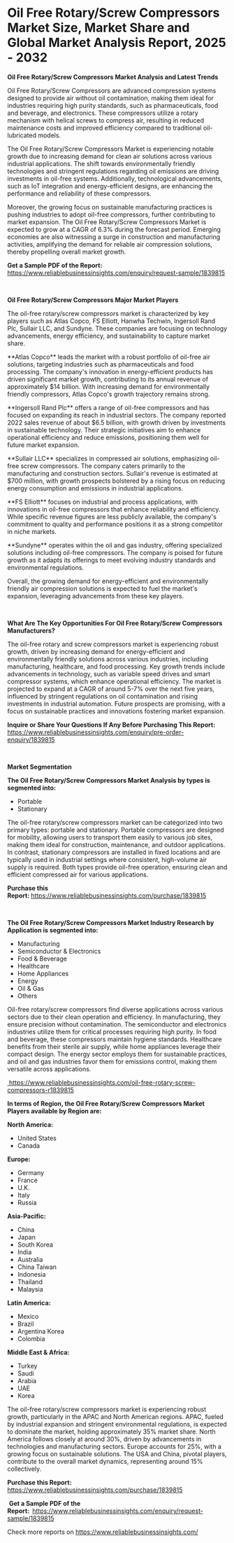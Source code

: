 <p><h1>Oil Free Rotary/Screw Compressors Market Size, Market Share and Global Market Analysis Report, 2025 - 2032</h1></p><p><strong>Oil Free Rotary/Screw Compressors Market Analysis and Latest Trends</strong></p>
<p><p>Oil Free Rotary/Screw Compressors are advanced compression systems designed to provide air without oil contamination, making them ideal for industries requiring high purity standards, such as pharmaceuticals, food and beverage, and electronics. These compressors utilize a rotary mechanism with helical screws to compress air, resulting in reduced maintenance costs and improved efficiency compared to traditional oil-lubricated models.</p><p>The Oil Free Rotary/Screw Compressors Market is experiencing notable growth due to increasing demand for clean air solutions across various industrial applications. The shift towards environmentally friendly technologies and stringent regulations regarding oil emissions are driving investments in oil-free systems. Additionally, technological advancements, such as IoT integration and energy-efficient designs, are enhancing the performance and reliability of these compressors.</p><p>Moreover, the growing focus on sustainable manufacturing practices is pushing industries to adopt oil-free compressors, further contributing to market expansion. The Oil Free Rotary/Screw Compressors Market is expected to grow at a CAGR of 6.3% during the forecast period. Emerging economies are also witnessing a surge in construction and manufacturing activities, amplifying the demand for reliable air compression solutions, thereby propelling overall market growth.</p></p>
<p><strong>Get a Sample PDF of the Report:&nbsp;</strong> <a href="https://www.reliablebusinessinsights.com/enquiry/request-sample/1839815?utm_campaign=2302&utm_medium=2&utm_source=Github&utm_content=ia&utm_term=12042025&utm_id=oil-free-rotaryscrew-compressors">https://www.reliablebusinessinsights.com/enquiry/request-sample/1839815</a></p>
<p>&nbsp;</p>
<p><strong>Oil Free Rotary/Screw Compressors Major Market Players</strong></p>
<p><p>The oil-free rotary/screw compressors market is characterized by key players such as Atlas Copco, FS Elliott, Hanwha Techwin, Ingersoll Rand Plc, Sullair LLC, and Sundyne. These companies are focusing on technology advancements, energy efficiency, and sustainability to capture market share.</p><p>**Atlas Copco** leads the market with a robust portfolio of oil-free air solutions, targeting industries such as pharmaceuticals and food processing. The company's innovation in energy-efficient products has driven significant market growth, contributing to its annual revenue of approximately $14 billion. With increasing demand for environmentally friendly compressors, Atlas Copco's growth trajectory remains strong.</p><p>**Ingersoll Rand Plc** offers a range of oil-free compressors and has focused on expanding its reach in industrial sectors. The company reported 2022 sales revenue of about $6.5 billion, with growth driven by investments in sustainable technology. Their strategic initiatives aim to enhance operational efficiency and reduce emissions, positioning them well for future market expansion.</p><p>**Sullair LLC** specializes in compressed air solutions, emphasizing oil-free screw compressors. The company caters primarily to the manufacturing and construction sectors. Sullair's revenue is estimated at $700 million, with growth prospects bolstered by a rising focus on reducing energy consumption and emissions in industrial applications.</p><p>**FS Elliott** focuses on industrial and process applications, with innovations in oil-free compressors that enhance reliability and efficiency. While specific revenue figures are less publicly available, the company's commitment to quality and performance positions it as a strong competitor in niche markets.</p><p>**Sundyne** operates within the oil and gas industry, offering specialized solutions including oil-free compressors. The company is poised for future growth as it adapts its offerings to meet evolving industry standards and environmental regulations. </p><p>Overall, the growing demand for energy-efficient and environmentally friendly air compression solutions is expected to fuel the market's expansion, leveraging advancements from these key players.</p></p>
<p>&nbsp;</p>
<p><strong>What Are The Key Opportunities For Oil Free Rotary/Screw Compressors Manufacturers?</strong></p>
<p><p>The oil-free rotary and screw compressors market is experiencing robust growth, driven by increasing demand for energy-efficient and environmentally friendly solutions across various industries, including manufacturing, healthcare, and food processing. Key growth trends include advancements in technology, such as variable speed drives and smart compressor systems, which enhance operational efficiency. The market is projected to expand at a CAGR of around 5-7% over the next five years, influenced by stringent regulations on oil contamination and rising investments in industrial automation. Future prospects are promising, with a focus on sustainable practices and innovations fostering market expansion.</p></p>
<p><strong>Inquire or Share Your Questions If Any Before Purchasing This Report:</strong> <a href="https://www.reliablebusinessinsights.com/enquiry/pre-order-enquiry/1839815?utm_campaign=2302&utm_medium=2&utm_source=Github&utm_content=ia&utm_term=12042025&utm_id=oil-free-rotaryscrew-compressors">https://www.reliablebusinessinsights.com/enquiry/pre-order-enquiry/1839815</a></p>
<p>&nbsp;</p>
<p><strong>Market Segmentation</strong></p>
<p><strong>The Oil Free Rotary/Screw Compressors Market Analysis by types is segmented into:</strong></p>
<p><ul><li>Portable</li><li>Stationary</li></ul></p>
<p><p>The oil-free rotary/screw compressors market can be categorized into two primary types: portable and stationary. Portable compressors are designed for mobility, allowing users to transport them easily to various job sites, making them ideal for construction, maintenance, and outdoor applications. In contrast, stationary compressors are installed in fixed locations and are typically used in industrial settings where consistent, high-volume air supply is required. Both types provide oil-free operation, ensuring clean and efficient compressed air for various applications.</p></p>
<p><strong>Purchase this Report:&nbsp;</strong><a href="https://www.reliablebusinessinsights.com/purchase/1839815?utm_campaign=2302&utm_medium=2&utm_source=Github&utm_content=ia&utm_term=12042025&utm_id=oil-free-rotaryscrew-compressors">https://www.reliablebusinessinsights.com/purchase/1839815</a></p>
<p>&nbsp;</p>
<p><strong>The Oil Free Rotary/Screw Compressors Market Industry Research by Application is segmented into:</strong></p>
<p><ul><li>Manufacturing</li><li>Semiconductor & Electronics</li><li>Food & Beverage</li><li>Healthcare</li><li>Home Appliances</li><li>Energy</li><li>Oil & Gas</li><li>Others</li></ul></p>
<p><p>Oil-free rotary/screw compressors find diverse applications across various sectors due to their clean operation and efficiency. In manufacturing, they ensure precision without contamination. The semiconductor and electronics industries utilize them for critical processes requiring high purity. In food and beverage, these compressors maintain hygiene standards. Healthcare benefits from their sterile air supply, while home appliances leverage their compact design. The energy sector employs them for sustainable practices, and oil and gas industries favor them for emissions control, making them versatile across applications.</p></p>
<p><a href="https://www.reliablebusinessinsights.com/oil-free-rotary-screw-compressors-r1839815?utm_campaign=2302&utm_medium=2&utm_source=Github&utm_content=ia&utm_term=12042025&utm_id=oil-free-rotaryscrew-compressors">&nbsp;https://www.reliablebusinessinsights.com/oil-free-rotary-screw-compressors-r1839815</a></p>
<p><strong>In terms of Region, the Oil Free Rotary/Screw Compressors Market Players available by Region are:</strong></p>
<p>
    <p> <strong> North America: </strong>
        <ul>
            <li>United States</li>
            <li>Canada</li>
        </ul>
        </p> 
    <p> <strong> Europe: </strong>
        <ul>
            <li>Germany</li>
            <li>France</li>
            <li>U.K.</li>
            <li>Italy</li>
            <li>Russia</li>
        </ul>
        </p> 
    <p> <strong> Asia-Pacific: </strong>
        <ul>
            <li>China</li>
            <li>Japan</li>
            <li>South Korea</li>
            <li>India</li>
            <li>Australia</li>
            <li>China Taiwan</li>
            <li>Indonesia</li>
            <li>Thailand</li>
            <li>Malaysia</li>
        </ul>
        </p> 
    <p> <strong> Latin America: </strong>
        <ul>
            <li>Mexico</li>
            <li>Brazil</li>
            <li>Argentina Korea</li>
            <li>Colombia</li>
        </ul>
        </p> 
    <p> <strong> Middle East & Africa: </strong>
        <ul>
            <li>Turkey</li>
            <li>Saudi</li>
            <li>Arabia</li>
            <li>UAE</li>
            <li>Korea</li>
        </ul>
    </p>
    </p>
<p><p>The oil-free rotary/screw compressors market is experiencing robust growth, particularly in the APAC and North American regions. APAC, fueled by industrial expansion and stringent environmental regulations, is expected to dominate the market, holding approximately 35% market share. North America follows closely at around 30%, driven by advancements in technologies and manufacturing sectors. Europe accounts for 25%, with a growing focus on sustainable solutions. The USA and China, pivotal players, contribute to the overall market dynamics, representing around 15% collectively.</p></p>
<p><strong>Purchase this Report: </strong><a href="https://www.reliablebusinessinsights.com/purchase/1839815?utm_campaign=2302&utm_medium=2&utm_source=Github&utm_content=ia&utm_term=12042025&utm_id=oil-free-rotaryscrew-compressors">https://www.reliablebusinessinsights.com/purchase/1839815</a></p>
<p>&nbsp;<strong>Get a Sample PDF of the Report:&nbsp;&nbsp;</strong><a href="https://www.reliablebusinessinsights.com/enquiry/request-sample/1839815?utm_campaign=2302&utm_medium=2&utm_source=Github&utm_content=ia&utm_term=12042025&utm_id=oil-free-rotaryscrew-compressors">https://www.reliablebusinessinsights.com/enquiry/request-sample/1839815</a></p>
<p><strong></strong></p>
<p>Check more reports on <a href="https://www.reliablebusinessinsights.com/?utm_campaign=2302&utm_medium=2&utm_source=Github&utm_content=ia&utm_term=12042025&utm_id=oil-free-rotaryscrew-compressors">https://www.reliablebusinessinsights.com/</a></p>